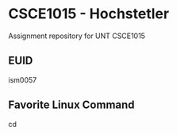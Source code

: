 # CSCE1015 - Hochstetler
Assignment repository for UNT CSCE1015
## EUID
ism0057
## Favorite Linux Command
cd

